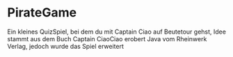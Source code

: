 # PirateGame

Ein kleines QuizSpiel, bei dem du mit Captain Ciao auf Beutetour gehst, Idee stammt aus dem Buch Captain CiaoCiao erobert Java vom Rheinwerk Verlag, jedoch wurde das Spiel erweitert
